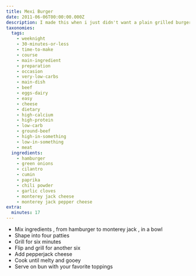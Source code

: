 ```yaml
---
title: Mexi Burger
date: 2011-06-06T00:00:00.000Z
description: I made this when i just didn't want a plain grilled burger.
taxonomies:
  tags:
    - weeknight
    - 30-minutes-or-less
    - time-to-make
    - course
    - main-ingredient
    - preparation
    - occasion
    - very-low-carbs
    - main-dish
    - beef
    - eggs-dairy
    - easy
    - cheese
    - dietary
    - high-calcium
    - high-protein
    - low-carb
    - ground-beef
    - high-in-something
    - low-in-something
    - meat
  ingredients:
    - hamburger
    - green onions
    - cilantro
    - cumin
    - paprika
    - chili powder
    - garlic cloves
    - monterey jack cheese
    - monterey jack pepper cheese
extra:
  minutes: 17
---
```

 - Mix ingredients , from hamburger to monterey jack , in a bowl
 - Shape into four patties
 - Grill for six minutes
 - Flip and grill for another six
 - Add pepperjack cheese
 - Cook until melty and gooey
 - Serve on bun with your favorite toppings
